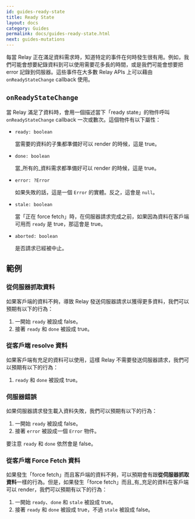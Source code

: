 ```yaml
---
id: guides-ready-state
title: Ready State
layout: docs
category: Guides
permalink: docs/guides-ready-state.html
next: guides-mutations
---
```


每當 Relay 正在滿足資料需求時，知道特定的事件在何時發生很有用。例如，我們可能會想要紀錄資料到可以使用需要花多長的時間，或是我們可能會想要把 error 記錄到伺服器。這些事件在大多數 Relay APIs 上可以藉由 `onReadyStateChange` callback 使用。

## `onReadyStateChange`

當 Relay 滿足了資料時，會用一個描述當下「ready state」的物件呼叫 `onReadyStateChange` callback  一次或數次。這個物件有以下屬性：

- `ready: boolean`

  當需要的資料的子集都準備好可以 render 的時候，這是 true。

- `done: boolean`

  當_所有的_資料需求都準備好可以 render 的時候，這是 true。

- `error: ?Error`

  如果失敗的話，這是一個 `Error` 的實體。反之，這會是 `null`。

- `stale: boolean`

  當「正在 force fetch」時，在伺服器請求完成之前，如果因為資料在客戶端可用而 `ready` 是 true，那這會是 true。

- `aborted: boolean`

  是否請求已經被中止。

## 範例

### 從伺服器抓取資料

如果客戶端的資料不夠，導致 Relay 發送伺服器請求以獲得更多資料，我們可以預期有以下的行為：

1. 一開始 `ready` 被設成 false。
2. 接著 `ready` 和 `done` 被設成 true。

### 從客戶端 resolve 資料

如果客戶端有充足的資料可以使用，這樣 Relay 不需要發送伺服器請求，我們可以預期有以下的行為：

1. `ready` 和 `done` 被設成 true。

### 伺服器錯誤

如果伺服器請求發生載入資料失敗，我們可以預期有以下的行為：

1. 一開始 `ready` 被設成 false。
2. 接著 `error` 被設成一個 `Error` 物件。

要注意 `ready` 和 `done` 依然會是 false。

### 從客戶端 Force Fetch 資料

如果發生「force fetch」而且客戶端的資料不夠，可以預期會有跟**從伺服器抓取資料**一樣的行為。但是，如果發生「force fetch」而且_有_充足的資料在客戶端可以 render，我們可以預期有以下的行為：

1. 一開始 `ready`、`done` 和 `stale` 被設成 true。
2. 接著 `ready` 和 `done` 被設成 true，不過 `stale` 被設成 false。
